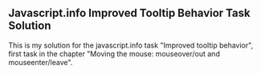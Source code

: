 ## Javascript.info Improved Tooltip Behavior Task Solution

This is my solution for the javascript.info task "Improved tooltip behavior", first task in the chapter "Moving the mouse: mouseover/out and mouseenter/leave".  